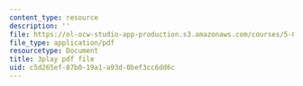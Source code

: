 ```yaml
---
content_type: resource
description: ''
file: https://ol-ocw-studio-app-production.s3.amazonaws.com/courses/5-07sc-biological-chemistry-i-fall-2013/c5d265ef87b019a1a93d0bef3cc6dd6c_bmnKAp3EZ5o.pdf
file_type: application/pdf
resourcetype: Document
title: 3play pdf file
uid: c5d265ef-87b0-19a1-a93d-0bef3cc6dd6c
---
```

